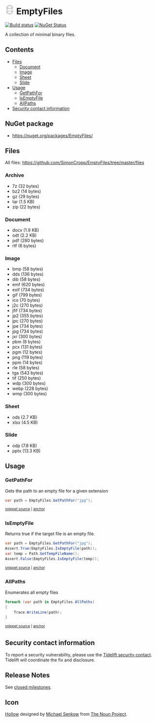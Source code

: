 <!--
GENERATED FILE - DO NOT EDIT
This file was generated by [MarkdownSnippets](https://github.com/SimonCropp/MarkdownSnippets).
Source File: /readme.source.md
To change this file edit the source file and then run MarkdownSnippets.
-->

# <img src="/src/icon.png" height="30px"> EmptyFiles

[![Build status](https://ci.appveyor.com/api/projects/status/4mrhpal9rwtqajws/branch/master?svg=true)](https://ci.appveyor.com/project/SimonCropp/EmptyFiles)
[![NuGet Status](https://img.shields.io/nuget/v/EmptyFiles.svg?label=EmptyFiles)](https://www.nuget.org/packages/EmptyFiles/)

A collection of minimal binary files.

<!-- toc -->
## Contents

  * [Files](#files)
    * [Document](#document)
    * [Image](#image)
    * [Sheet](#sheet)
    * [Slide](#slide)
  * [Usage](#usage)
    * [GetPathFor](#getpathfor)
    * [IsEmptyFile](#isemptyfile)
    * [AllPaths](#allpaths)
  * [Security contact information](#security-contact-information)<!-- endtoc -->


## NuGet package

 * https://nuget.org/packages/EmptyFiles/


## Files

All files: https://github.com/SimonCropp/EmptyFiles/tree/master/files

### Archive <!-- include: extensions. path: /src/EmptyFiles.Tests/extensions.include.md -->

  * 7z (32 bytes)
  * bz2 (14 bytes)
  * gz (29 bytes)
  * tar (1.5 KB)
  * zip (22 bytes)
### Document

  * docx (1.9 KB)
  * odt (2.2 KB)
  * pdf (280 bytes)
  * rtf (6 bytes)
### Image

  * bmp (58 bytes)
  * dds (136 bytes)
  * dib (58 bytes)
  * emf (620 bytes)
  * exif (734 bytes)
  * gif (799 bytes)
  * ico (70 bytes)
  * j2c (270 bytes)
  * jfif (734 bytes)
  * jp2 (355 bytes)
  * jpc (270 bytes)
  * jpe (734 bytes)
  * jpg (734 bytes)
  * jxr (300 bytes)
  * pbm (8 bytes)
  * pcx (131 bytes)
  * pgm (12 bytes)
  * png (119 bytes)
  * ppm (14 bytes)
  * rle (58 bytes)
  * tga (543 bytes)
  * tif (250 bytes)
  * wdp (300 bytes)
  * webp (228 bytes)
  * wmp (300 bytes)
### Sheet

  * ods (2.7 KB)
  * xlsx (4.5 KB)
### Slide

  * odp (7.8 KB)
  * pptx (13.3 KB) <!-- end include: extensions. path: /src/EmptyFiles.Tests/extensions.include.md -->


## Usage


### GetPathFor

Gets the path to an empty file for a given extension

<!-- snippet: GetPathFor -->
<a id='snippet-getpathfor'/></a>
```cs
var path = EmptyFiles.GetPathFor("jpg");
```
<sup><a href='/src/EmptyFiles.Tests/Tests.cs#L14-L16' title='File snippet `getpathfor` was extracted from'>snippet source</a> | <a href='#snippet-getpathfor' title='Navigate to start of snippet `getpathfor`'>anchor</a></sup>
<!-- endsnippet -->


### IsEmptyFile

Returns true if the target file is an empty file.

<!-- snippet: IsEmptyFile -->
<a id='snippet-isemptyfile'/></a>
```cs
var path = EmptyFiles.GetPathFor("jpg");
Assert.True(EmptyFiles.IsEmptyFile(path));
var temp = Path.GetTempFileName();
Assert.False(EmptyFiles.IsEmptyFile(temp));
```
<sup><a href='/src/EmptyFiles.Tests/Tests.cs#L24-L29' title='File snippet `isemptyfile` was extracted from'>snippet source</a> | <a href='#snippet-isemptyfile' title='Navigate to start of snippet `isemptyfile`'>anchor</a></sup>
<!-- endsnippet -->



### AllPaths

Enumerates all empty files

<!-- snippet: AllPaths -->
<a id='snippet-allpaths'/></a>
```cs
foreach (var path in EmptyFiles.AllPaths)
{
    Trace.WriteLine(path);
}
```
<sup><a href='/src/EmptyFiles.Tests/Tests.cs#L37-L42' title='File snippet `allpaths` was extracted from'>snippet source</a> | <a href='#snippet-allpaths' title='Navigate to start of snippet `allpaths`'>anchor</a></sup>
<!-- endsnippet -->


## Security contact information

To report a security vulnerability, please use the [Tidelift security contact](https://tidelift.com/security). Tidelift will coordinate the fix and disclosure.


## Release Notes

See [closed milestones](../../milestones?state=closed).


## Icon

[Hollow](https://thenounproject.com/term/hollow/51835/) designed by [Michael Senkow](https://thenounproject.com/mhsenkow/) from [The Noun Project](https://thenounproject.com).
